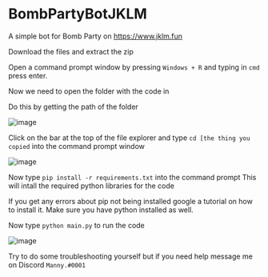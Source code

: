 # BombPartyBotJKLM

A simple bot for Bomb Party on https://www.jklm.fun

Download the files and extract the zip


Open a command prompt window by pressing `Windows + R` and typing in `cmd` press enter.

Now we need to open the folder with the code in 

Do this by getting the path of the folder

![image](https://user-images.githubusercontent.com/38955706/224391360-fe203372-36c3-4a3f-b36c-949b40d44d4a.png)

Click on the bar at the top of the file explorer and type `cd [the thing you copied` into the command prompt window

![image](https://user-images.githubusercontent.com/38955706/224391464-ad6cdcef-553d-4b37-95a9-f84e2c8c68fa.png)

Now type `pip install -r requirements.txt` into the command prompt
This will intall the required python libraries for the code

If you get any errors about pip not being installed google a tutorial on how to install it. Make sure you have python installed as well.

Now type `python main.py` to run the code

![image](https://user-images.githubusercontent.com/38955706/224391692-9cab5a72-bddb-4620-a609-b2aaa7464f56.png)


Try to do some troubleshooting yourself but if you need help message me on Discord `Manny.#0001`

